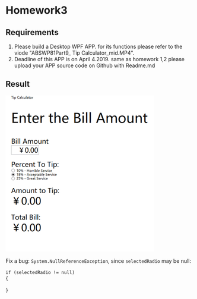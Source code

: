 # Homework3

## Requirements

1. Please build a Desktop WPF APP. for its functions please refer to the viode "ABSWP81Part9_ Tip Calculator_mid.MP4".
2. Deadline of this APP is on April 4.2019. same as homework 1,2 please upload your APP source code on Github with Readme.md

## Result

![](video\sample.gif)

Fix a bug: `System.NullReferenceException`, since `selectedRadio` may be null: 

``` csc
if (selectedRadio != null)
{
    
}
```